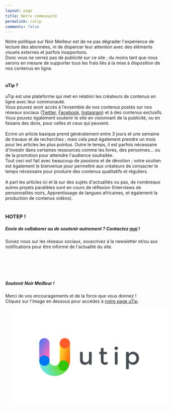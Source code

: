 ```yaml
---
layout: page
title: Notre communauté
permalink: /utip
comments: false
---
```


<div class="row justify-content-between">
<div class="col-md-8 pr-5">

<p>
    Notre politique sur Noir Meilleur est de ne pas dégrader l'expérience de lecture des abonnées, ni de 
    dispercer leur attention avec des éléments visuels externes et parfois inopportuns. 
    <br> Donc vous ne verrez pas de publicité sur ce site ; du moins tant que nous serons en mesure 
    de supporter tous les frais liés à la mise à disposition de nos contenus en ligne.
    <br><br>
</p>
    <h4>uTip ? </h4>
<p>   
    uTip est une plateforme qui met en relation les créateurs de contenus en ligne avec leur communauté.
    <br>
    Vous pouvez avoir accès à l’ensemble de nos contenus postés sur nos réseaux sociaux 
    (<a href="https://twitter.com/noir___meilleur">Twitter</a>, 
        <a href="https://www.facebook.com/noirmeilleurpage/">Facebook</a>, 
        <a href="https://www.instagram.com/noir___meilleur/">Instagram</a>)
    et à des contenus exclusifs.
    <br>
    Vous pouvez également soutenir le site en visionnant de la publicité, ou en faisans des dons, pour celles et ceux 
    qui peuvent.
    <br><br>
    Ecrire un article basique prend généralement entre 3 jours et une semaine de travaux et de recherches ; mais cela peut 
    également prendre un mois pour les articles les plus pointus. Outre le temps, 
    il est parfois nécessaire d'investir dans certaines ressources comme les livres, des personnes... ou de la promotion 
    pour atteindre l'audience souhaitée.
    <br>
    Tout ceci est fait avec beaucoup de passions et de dévotion ; votre soutien est également le bienvenue pour permettre
     aux créateurs
    de consacrer le temps nécessaire pour produire des contenus qualitatifs et réguliers.
    <br><br>
    A part les articles ici et là sur des sujets d'actualités ou pas, de nombreaux autres projets parallèles
    sont en cours de réflexion (Interviews de personnalités noirs, Apprentissage de langues africaines, et 
    également la production de contenus vidéos).
    <br><br>
</p>

<h3> HOTEP ! </h3>

<h5>Envie de collaborer ou de soutenir autrement ?
Contactez <a href="mailto:elisis.author@gmail.com">moi</a> !</h5>

<p>  
Suivez nous sur les réseaux sociaux, souscrivez à la newsletter et/ou aux notifications pour être informé 
de l'actualité du site.
<br>
<a target="_blank" style="padding-left:14px; color:blue;" href="https://twitter.com/noir___meilleur"><i class="fab fa-twitter fa-2x"></i></a>
 
<a target="_blank" style="color:#ed4956; padding-left:14px;" href="https://www.instagram.com/noir___meilleur/"><i class="fab fa-instagram fa-2x"></i></a>

<a target="_blank" style="color:blue; padding-left:14px;" href="https://www.facebook.com/noirmeilleurpage/"><i class="fab fa-facebook fa-2x"></i></a>
</p>

</div>

<div class="col-md-4">

<div class="sticky-top sticky-top-80">
<h5>Soutenir Noir Meilleur !</h5>

<p>
Merci de vos encouragements et de la force que vous donnez ! 
<br>  
Cliquez sur l'image en dessous pour accédez à <a href="https://utip.io/noirmeilleur">notre page uTip</a>.
</p>
<a target="_blank" style="padding-left:14px; color:blue;" href="https://utip.io/noirmeilleur">
    <i> <img src="/assets/images/icons/utip.png" alt="Utip"> </i>
</a>
 
<br><br>
</div>
</div>
</div>